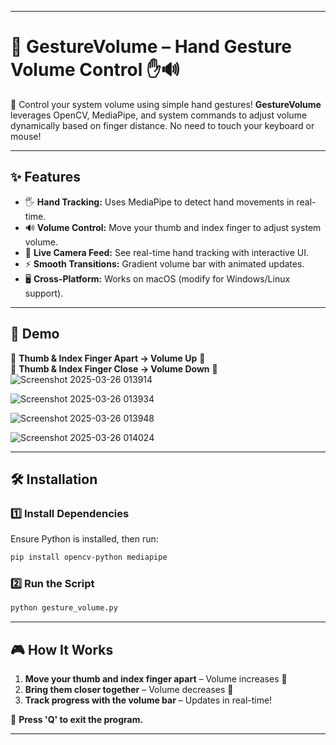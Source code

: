
---

# 🎵 GestureVolume – Hand Gesture Volume Control ✋🔊  

🚀 Control your system volume using simple hand gestures! **GestureVolume** leverages OpenCV, MediaPipe, and system commands to adjust volume dynamically based on finger distance. No need to touch your keyboard or mouse!  

---

## ✨ Features  
- 🖐️ **Hand Tracking:** Uses MediaPipe to detect hand movements in real-time.  
- 🔊 **Volume Control:** Move your thumb and index finger to adjust system volume.  
- 🎥 **Live Camera Feed:** See real-time hand tracking with interactive UI.  
- ⚡ **Smooth Transitions:** Gradient volume bar with animated updates.  
- 🖥️ **Cross-Platform:** Works on macOS (modify for Windows/Linux support).  

---

## 🎥 Demo  
🔹 **Thumb & Index Finger Apart → Volume Up** 🔼  
🔹 **Thumb & Index Finger Close → Volume Down** 🔽  
![Screenshot 2025-03-26 013914](https://github.com/user-attachments/assets/48e143f8-7510-489e-8c60-9711f35fc54f)

![Screenshot 2025-03-26 013934](https://github.com/user-attachments/assets/2dbebe44-f511-4203-9f6b-34e6d8c28926)

![Screenshot 2025-03-26 013948](https://github.com/user-attachments/assets/f483f1c2-1f99-4a40-a128-cb9a2894bb0c)

![Screenshot 2025-03-26 014024](https://github.com/user-attachments/assets/0277c368-fd86-47d3-a3d2-3721323d6e01)

---

## 🛠️ Installation  

### 1️⃣ Install Dependencies  
Ensure Python is installed, then run:  
```bash
pip install opencv-python mediapipe
```  

### 2️⃣ Run the Script  
```bash
python gesture_volume.py
```  

---

## 🎮 How It Works  
1. **Move your thumb and index finger apart** – Volume increases 🔼  
2. **Bring them closer together** – Volume decreases 🔽  
3. **Track progress with the volume bar** – Updates in real-time!  

📌 **Press 'Q' to exit the program.**  

---

